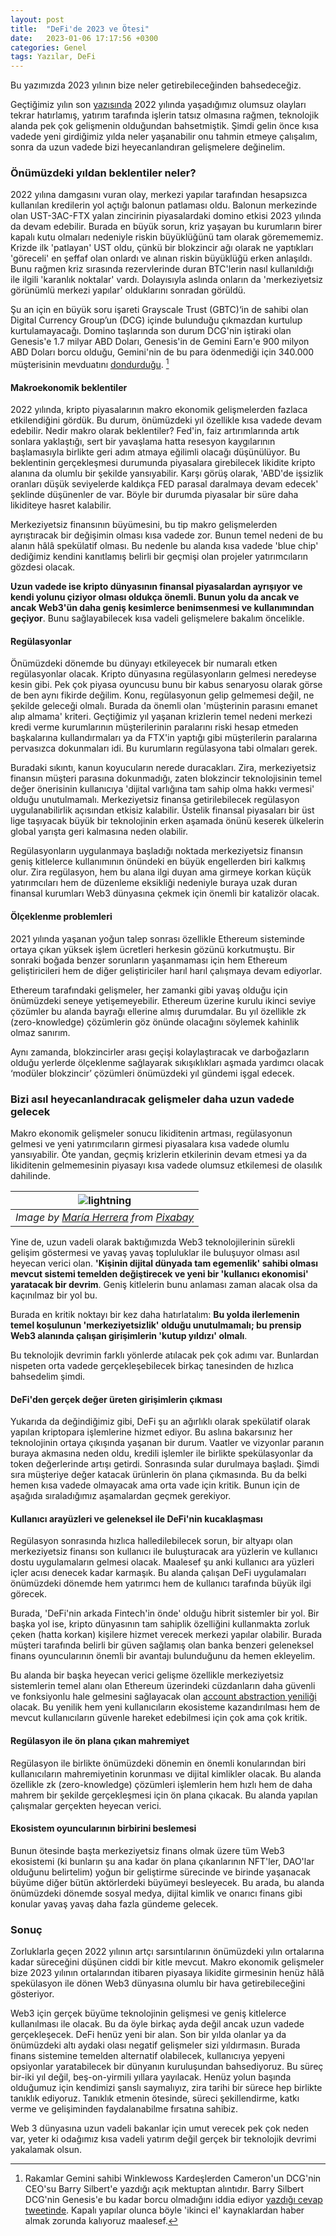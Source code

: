 ```yaml
---
layout: post
title:  "DeFi'de 2023 ve Ötesi"
date:   2023-01-06 17:17:56 +0300
categories: Genel
tags: Yazılar, DeFi
---
```


Bu yazımızda 2023 yılının bize neler getirebileceğinden bahsedeceğiz. 

Geçtiğimiz yılın son [yazısında](/genel/2022/12/31/2022de-neler-yasadik.html) 2022 yılında yaşadığımız olumsuz olayları tekrar hatırlamış, yatırım tarafında işlerin tatsız olmasına rağmen, teknolojik alanda pek çok gelişmenin olduğundan bahsetmiştik. Şimdi gelin önce kısa vadede yeni girdiğimiz yılda neler yaşanabilir onu tahmin etmeye çalışalım, sonra da uzun vadede bizi heyecanlandıran gelişmelere değinelim. 

### Önümüzdeki yıldan beklentiler neler?

2022 yılına damgasını vuran olay, merkezi yapılar tarafından hesapsızca kullanılan kredilerin yol açtığı balonun patlaması oldu. Balonun merkezinde olan UST-3AC-FTX yalan zincirinin piyasalardaki domino etkisi 2023 yılında da devam edebilir. Burada en büyük sorun, kriz yaşayan bu kurumların birer kapalı kutu olmaları nedeniyle riskin büyüklüğünü tam olarak göremememiz. Krizde ilk 'patlayan' UST oldu, çünkü bir blokzincir ağı olarak ne yaptıkları 'göreceli' en şeffaf olan onlardı ve alınan riskin büyüklüğü erken anlaşıldı. Bunu rağmen kriz sırasında rezervlerinde duran BTC'lerin nasıl kullanıldığı ile ilgili 'karanlık noktalar' vardı. Dolayısıyla aslında onların da 'merkeziyetsiz görünümlü merkezi yapılar' olduklarını sonradan görüldü.

Şu an için en büyük soru işareti Grayscale Trust (GBTC)‘in de sahibi olan Digital Currency Group’un (DCG) içinde bulunduğu çıkmazdan kurtulup kurtulamayacağı. Domino taşlarında son durum DCG'nin iştiraki olan Genesis'e 1.7 milyar ABD Doları, Genesis'in de Gemini Earn'e 900 milyon ABD Doları borcu olduğu, Gemini'nin de bu para ödenmediği için 340.000 müşterisinin mevduatını [dondurduğu](https://twitter.com/cameron/status/1609913051427524608). [^1]

#### Makroekonomik beklentiler

2022 yılında, kripto piyasalarının makro ekonomik gelişmelerden fazlaca etkilendiğini gördük. Bu durum, önümüzdeki yıl özellikle kısa vadede devam edebilir. Nedir makro olarak beklentiler? Fed'in, faiz artırımlarında artık sonlara yaklaştığı, sert bir yavaşlama hatta resesyon kaygılarının başlamasıyla birlikte geri adım atmaya eğilimli olacağı düşünülüyor. Bu beklentinin gerçekleşmesi durumunda piyasalara girebilecek likidite kripto alanına da olumlu bir şekilde yansıyabilir. Karşı görüş olarak, 'ABD'de işsizlik oranları düşük seviyelerde kaldıkça FED parasal daralmaya devam edecek' şeklinde düşünenler de var. Böyle bir durumda piyasalar bir süre daha likiditeye hasret kalabilir. 

Merkeziyetsiz finansının büyümesini, bu tip makro gelişmelerden ayrıştıracak bir değişimin olması kısa vadede zor. Bunun temel nedeni de bu alanın hâlâ spekülatif olması. Bu nedenle bu alanda kısa vadede 'blue chip' dediğimiz kendini kanıtlamış belirli bir geçmişi olan projeler yatırımcıların gözdesi olacak. 

**Uzun vadede ise kripto dünyasının finansal piyasalardan ayrışıyor ve kendi yolunu çiziyor olması oldukça önemli. Bunun yolu da ancak ve ancak Web3'ün daha geniş kesimlerce benimsenmesi ve kullanımından geçiyor**. Bunu sağlayabilecek kısa vadeli gelişmelere bakalım öncelikle.

#### Regülasyonlar

Önümüzdeki dönemde bu dünyayı etkileyecek bir numaralı etken regülasyonlar olacak. Kripto dünyasına regülasyonların gelmesi neredeyse kesin gibi. Pek çok piyasa oyuncusu bunu bir kabus senaryosu olarak görse de ben aynı fikirde değilim. Konu, regülasyonun gelip gelmemesi değil, ne şekilde geleceği olmalı. Burada da önemli olan 'müşterinin parasını emanet alıp almama' kriteri. Geçtiğimiz yıl yaşanan krizlerin temel nedeni merkezi kredi verme kurumlarının müşterilerinin paralarını riski hesap etmeden başkalarına kullandırmaları ya da FTX'in yaptığı gibi müşterilerin paralarına pervasızca dokunmaları idi. Bu kurumların regülasyona tabi olmaları gerek.

Buradaki sıkıntı, kanun koyucuların nerede duracakları. Zira, merkeziyetsiz finansın müşteri parasına dokunmadığı, zaten blokzincir teknolojisinin temel değer önerisinin kullanıcıya 'dijital varlığına tam sahip olma hakkı vermesi' olduğu unutulmamalı. Merkeziyetsiz finansa getirilebilecek regülasyon uygulanabilirlik açısından etkisiz kalabilir.  Üstelik finansal piyasaları bir üst lige taşıyacak büyük bir teknolojinin erken aşamada önünü keserek ülkelerin global yarışta geri kalmasına neden olabilir.

Regülasyonların uygulanmaya başladığı noktada merkeziyetsiz finansın geniş kitlelerce kullanımının önündeki en büyük engellerden biri kalkmış olur. Zira regülasyon, hem bu alana ilgi duyan ama girmeye korkan küçük yatırımcıları hem de düzenleme eksikliği nedeniyle buraya uzak duran finansal kurumları Web3 dünyasına çekmek için önemli bir katalizör olacak.

#### Ölçeklenme problemleri

2021 yılında yaşanan yoğun talep sonrası özellikle Ethereum sisteminde ortaya çıkan yüksek işlem ücretleri herkesin gözünü korkutmuştu. Bir sonraki boğada benzer sorunların yaşanmaması için hem Ethereum geliştiricileri hem de diğer geliştiriciler harıl harıl çalışmaya devam ediyorlar. 

Ethereum tarafındaki gelişmeler, her zamanki gibi yavaş olduğu için önümüzdeki seneye yetişemeyebilir. Ethereum üzerine kurulu ikinci seviye çözümler bu alanda bayrağı ellerine almış durumdalar. Bu yıl özellikle zk (zero-knowledge) çözümlerin göz önünde olacağını söylemek kahinlik olmaz sanırım. 

Aynı zamanda, blokzincirler arası geçişi kolaylaştıracak ve darboğazların olduğu yerlerde ölçeklenme sağlayarak sıkışıklıkları aşmada yardımcı olacak ‘modüler blokzincir’ çözümleri önümüzdeki yıl gündemi işgal edecek. 

###  Bizi asıl heyecanlandıracak gelişmeler daha uzun vadede gelecek

Makro ekonomik gelişmeler sonucu likiditenin artması, regülasyonun gelmesi ve yeni yatırımcıların girmesi piyasalara kısa vadede olumlu yansıyabilir. Öte yandan, geçmiş krizlerin etkilerinin devam etmesi ya da likiditenin gelmemesinin piyasayı kısa vadede olumsuz etkilemesi de olasılık dahilinde. 


| ![lightning](/assets/darling-gfd86e3528_800.jpg)|
|:--:| 
| *Image by [María Herrera](https://pixabay.com/users/photos71-44242/) from [Pixabay](https://pixabay.com/)*|

Yine de, uzun vadeli olarak baktığımızda Web3 teknolojilerinin sürekli gelişim göstermesi ve yavaş yavaş topluluklar ile buluşuyor olması asıl heyecan verici olan. **'Kişinin dijital dünyada tam egemenlik' sahibi olması mevcut sistemi temelden değiştirecek ve yeni bir 'kullanıcı ekonomisi' yaratacak bir devrim**. Geniş kitlelerin bunu anlaması zaman alacak olsa da kaçınılmaz bir yol bu. 

Burada en kritik noktayı bir kez daha hatırlatalım: **Bu yolda ilerlemenin temel koşulunun 'merkeziyetsizlik' olduğu unutulmamalı; bu prensip Web3 alanında çalışan girişimlerin 'kutup yıldızı' olmalı**.

Bu teknolojik devrimin farklı yönlerde atılacak pek çok adımı var. Bunlardan nispeten orta vadede gerçekleşebilecek birkaç tanesinden de hızlıca bahsedelim şimdi. 

#### DeFi'den gerçek değer üreten girişimlerin çıkması

Yukarıda da değindiğimiz gibi, DeFi şu an ağırlıklı olarak spekülatif olarak yapılan kriptopara işlemlerine hizmet ediyor. Bu aslına bakarsınız her teknolojinin ortaya çıkışında yaşanan bir durum. Vaatler ve vizyonlar paranın buraya akmasına neden oldu, kredili işlemler ile birlikte spekülasyonlar da token değerlerinde artışı getirdi. Sonrasında sular durulmaya başladı. Şimdi sıra müşteriye değer katacak ürünlerin ön plana çıkmasında. Bu da belki hemen kısa vadede olmayacak ama orta vade için kritik. Bunun için de aşağıda sıraladığımız aşamalardan geçmek gerekiyor. 

#### Kullanıcı arayüzleri ve geleneksel ile DeFi'nin kucaklaşması

Regülasyon sonrasında hızlıca halledilebilecek sorun, bir altyapı olan merkeziyetsiz finansı son kullanıcı ile buluşturacak ara yüzlerin ve kullanıcı dostu uygulamaların gelmesi olacak. Maalesef şu anki kullanıcı ara yüzleri içler acısı denecek kadar karmaşık. Bu alanda çalışan DeFi uygulamaları önümüzdeki dönemde hem yatırımcı hem de kullanıcı tarafında büyük ilgi görecek. 

Burada, 'DeFi'nin arkada Fintech'in önde' olduğu hibrit sistemler bir yol. Bir başka yol ise, kripto dünyasının tam sahiplik özelliğini kullanmakta zorluk çeken (hatta korkan) kişilere hizmet verecek merkezi yapılar olabilir. Burada müşteri tarafında belirli bir güven sağlamış olan banka benzeri geleneksel finans oyuncularının önemli bir avantajı bulunduğunu da hemen ekleyelim. 

Bu alanda bir başka heyecan verici gelişme özellikle merkeziyetsiz sistemlerin temel alanı olan Ethereum üzerindeki cüzdanların daha güvenli ve fonksiyonlu hale gelmesini sağlayacak olan [account abstraction yeniliği](/genel/2022/11/21/akilli-cuzdanlar.html) olacak. Bu yenilik hem yeni kullanıcıların ekosisteme kazandırılması hem de mevcut kullanıcıların güvenle hareket edebilmesi için çok ama çok kritik. 

#### Regülasyon ile ön plana çıkan mahremiyet 

Regülasyon ile birlikte önümüzdeki dönemin en önemli konularından biri kullanıcıların mahremiyetinin korunması ve dijital kimlikler olacak. Bu alanda özellikle zk (zero-knowledge) çözümleri işlemlerin hem hızlı hem de daha mahrem bir şekilde gerçekleşmesi için ön plana çıkacak. Bu alanda yapılan çalışmalar gerçekten heyecan verici. 

#### Ekosistem oyuncularının birbirini beslemesi

Bunun ötesinde başta merkeziyetsiz finans olmak üzere tüm Web3 ekosistemi (ki bunların şu ana kadar ön plana çıkanlarının NFT'ler, DAO'lar olduğunu belirtelim) yoğun bir geliştirme sürecinde ve birinde yaşanacak büyüme diğer bütün aktörlerdeki büyümeyi besleyecek. Bu arada, bu alanda önümüzdeki dönemde sosyal medya, dijital kimlik ve onarıcı finans gibi konular yavaş yavaş daha fazla gündeme gelecek.

### Sonuç

Zorluklarla geçen 2022 yılının artçı sarsıntılarının önümüzdeki yılın ortalarına kadar süreceğini düşünen ciddi bir kitle mevcut. Makro ekonomik gelişmeler bize 2023 yılının ortalarından itibaren piyasaya likidite girmesinin henüz hâlâ spekülasyon ile dönen Web3 dünyasına olumlu bir hava getirebileceğini gösteriyor. 

Web3 için gerçek büyüme teknolojinin gelişmesi ve geniş kitlelerce kullanılması ile olacak.  Bu da öyle birkaç ayda değil ancak uzun vadede gerçekleşecek. DeFi henüz yeni bir alan. Son bir yılda olanlar ya da önümüzdeki altı aydaki olası negatif gelişmeler sizi yıldırmasın. Burada finans sistemine temelden alternatif olabilecek, kullanıcıya yepyeni opsiyonlar yaratabilecek bir dünyanın kuruluşundan bahsediyoruz. Bu süreç bir-iki yıl değil, beş-on-yirmili yıllara yayılacak. Henüz yolun başında olduğumuz için kendimizi şanslı saymalıyız, zira tarihi bir sürece hep birlikte tanıklık ediyoruz. Tanıklık etmenin ötesinde, süreci şekillendirme, katkı verme ve gelişiminden faydalanabilme fırsatına sahibiz. 

Web 3 dünyasına uzun vadeli bakanlar için umut verecek pek çok neden var, yeter ki odağımız kısa vadeli yatırım değil gerçek bir teknolojik devrimi yakalamak olsun. 


[^1]: Rakamlar Gemini sahibi Winklewoss Kardeşlerden Cameron'un DCG'nin CEO'su Barry Silbert'e yazdığı açık mektuptan alıntıdır. Barry Silbert DCG'nin Genesis'e bu kadar borcu olmadığını iddia ediyor [yazdığı cevap tweetinde](https://twitter.com/BarrySilbert/status/1609926715454771200). Kapalı yapılar olunca böyle 'ikinci el' kaynaklardan haber almak zorunda kalıyoruz maalesef. 
